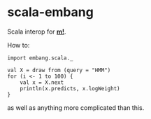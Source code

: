 # scala-embang

Scala interop for [__m!__](https://bitbucket.org/dtolpin/embang).

How to:

    import embang.scala._
    
    val X = draw from (query = "HMM")
    for (i <- 1 to 100) {
        val x = X.next
        println(x.predicts, x.logWeight)
    }

as well as anything more complicated than this. 

